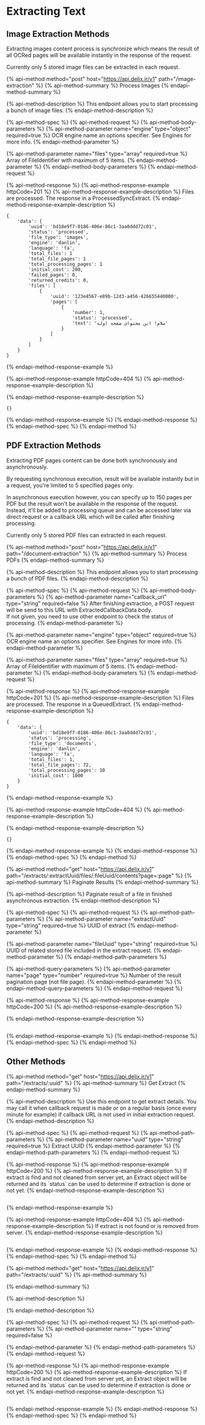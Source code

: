 # Extracting Text

## Image Extraction Methods

Extracting images content process is synchronize which means the result of all OCRed pages will be available instantly in the response of the request.

Currently only 5 stored image files can be extracted in each request.

{% api-method method="post" host="https://api.delix.ir/v1" path="/image-extraction" %}
{% api-method-summary %}
Process Images
{% endapi-method-summary %}

{% api-method-description %}
This endpoint allows you to start processing a bunch of image files.
{% endapi-method-description %}

{% api-method-spec %}
{% api-method-request %}
{% api-method-body-parameters %}
{% api-method-parameter name="engine" type="object" required=true %}
OCR engine name an options specifier. See Engines for more info.
{% endapi-method-parameter %}

{% api-method-parameter name="files" type="array" required=true %}
Array of FileIdentifier with maximum of 5 items.
{% endapi-method-parameter %}
{% endapi-method-body-parameters %}
{% endapi-method-request %}

{% api-method-response %}
{% api-method-response-example httpCode=201 %}
{% api-method-response-example-description %}
Files are processed. The response in a ProcessedSyncExtract.
{% endapi-method-response-example-description %}

```
{
    'data': {
        'uuid': 'bd18e9f7-0186-406e-86c1-3aa0ddd72c01',
        'status': 'processed',
        'file_type': 'images',
        'engine': 'danlin',
        'language': 'fa',
        'total_files': 1
        'total_file_pages': 1
        'total_processing_pages': 1
        'initial_cost': 200,
        'failed_pages': 0,
        'returned_credits': 0,
        'files': [
            {
                'uuid': '123e4567-e89b-12d3-a456-426655440000',
                'pages': [
                    {
                        'number': 1,
                        'status': 'processed',
                        'text': 'سلام! این محتوای صفحه اوله'
                    }
                ]
            }
        ]
    }
}
```
{% endapi-method-response-example %}

{% api-method-response-example httpCode=404 %}
{% api-method-response-example-description %}

{% endapi-method-response-example-description %}

```
{}
```
{% endapi-method-response-example %}
{% endapi-method-response %}
{% endapi-method-spec %}
{% endapi-method %}

## PDF Extraction Methods



Extracting PDF pages content can be done both synchronously and asynchronously.

By requesting synchronous execution, result will be available instantly but in a request, you're limited to 5 specified pages only.

In asynchronous execution however, you can specify up to 150 pages per PDF but the result won't be available in the response of the request. Instead, it'll be added to processing queue and can be accessed later via direct request or a callback URL which will be called after finishing processing.

Currently only 5 stored PDF files can extracted in each request.

{% api-method method="post" host="https://api.delix.ir/v1" path="/document-extraction" %}
{% api-method-summary %}
Process PDFs
{% endapi-method-summary %}

{% api-method-description %}
This endpoint allows you to start processing a bunch of PDF files.
{% endapi-method-description %}

{% api-method-spec %}
{% api-method-request %}
{% api-method-body-parameters %}
{% api-method-parameter name="callback\_url" type="string" required=false %}
After finishing extraction, a POST request will be send to this URL with ExtractedCallbackData body.  
If not given, you need to use other endpoint to check the status of processing.
{% endapi-method-parameter %}

{% api-method-parameter name="engine" type="object" required=true %}
OCR engine name an options specifier. See Engines for more info.
{% endapi-method-parameter %}

{% api-method-parameter name="files" type="array" required=true %}
Array of FileIdentifier with maximum of 5 items.
{% endapi-method-parameter %}
{% endapi-method-body-parameters %}
{% endapi-method-request %}

{% api-method-response %}
{% api-method-response-example httpCode=201 %}
{% api-method-response-example-description %}
Files are processed. The response in a QueuedExtract.
{% endapi-method-response-example-description %}

```
{
    'data': {
        'uuid': 'bd18e9f7-0186-406e-86c1-3aa0ddd72c01',
        'status': 'processing',
        'file_type': 'documents',
        'engine': 'danlin',
        'language': 'fa',
        'total_files': 1,
        'total_file_pages': 72,
        'total_processing_pages': 10
        'initial_cost': 1000
    }
}
```
{% endapi-method-response-example %}

{% api-method-response-example httpCode=404 %}
{% api-method-response-example-description %}

{% endapi-method-response-example-description %}

```
{}
```
{% endapi-method-response-example %}
{% endapi-method-response %}
{% endapi-method-spec %}
{% endapi-method %}

{% api-method method="get" host="https://api.delix.ir/v1" path="/extracts/:extractUuid/files/:fileUuid/contents?page=:page" %}
{% api-method-summary %}
Paginate Results
{% endapi-method-summary %}

{% api-method-description %}
Paginate result of a file in finished asynchronous extraction.
{% endapi-method-description %}

{% api-method-spec %}
{% api-method-request %}
{% api-method-path-parameters %}
{% api-method-parameter name="extractUuid" type="string" required=true %}
UUID of extract
{% endapi-method-parameter %}

{% api-method-parameter name="fileUuid" type="string" required=true %}
UUID of related stored file included in the extract request.
{% endapi-method-parameter %}
{% endapi-method-path-parameters %}

{% api-method-query-parameters %}
{% api-method-parameter name="page" type="number" required=true %}
Number of the result pagination page \(not file page\).
{% endapi-method-parameter %}
{% endapi-method-query-parameters %}
{% endapi-method-request %}

{% api-method-response %}
{% api-method-response-example httpCode=200 %}
{% api-method-response-example-description %}

{% endapi-method-response-example-description %}

```

```
{% endapi-method-response-example %}
{% endapi-method-response %}
{% endapi-method-spec %}
{% endapi-method %}

## Other Methods

{% api-method method="get" host="https://api.delix.ir/v1" path="/extracts/:uuid" %}
{% api-method-summary %}
Get Extract
{% endapi-method-summary %}

{% api-method-description %}
Use this endpoint to get extract details. You may call it when callback request is made or on a regular basis \(once every minute for example\) if callback URL is not used in initial extraction request.
{% endapi-method-description %}

{% api-method-spec %}
{% api-method-request %}
{% api-method-path-parameters %}
{% api-method-parameter name="uuid" type="string" required=true %}
Extract UUID
{% endapi-method-parameter %}
{% endapi-method-path-parameters %}
{% endapi-method-request %}

{% api-method-response %}
{% api-method-response-example httpCode=200 %}
{% api-method-response-example-description %}
If extract is find and not cleaned from server yet, an Extract object will be returned and its \`status\` can be used to determine if extraction is done or not yet.
{% endapi-method-response-example-description %}

```

```
{% endapi-method-response-example %}

{% api-method-response-example httpCode=404 %}
{% api-method-response-example-description %}
If extract is not found or is removed from server.
{% endapi-method-response-example-description %}

```

```
{% endapi-method-response-example %}
{% endapi-method-response %}
{% endapi-method-spec %}
{% endapi-method %}

{% api-method method="get" host="https://api.delix.ir/v1" path="/extracts/:uuid" %}
{% api-method-summary %}

{% endapi-method-summary %}

{% api-method-description %}

{% endapi-method-description %}

{% api-method-spec %}
{% api-method-request %}
{% api-method-path-parameters %}
{% api-method-parameter name="" type="string" required=false %}

{% endapi-method-parameter %}
{% endapi-method-path-parameters %}
{% endapi-method-request %}

{% api-method-response %}
{% api-method-response-example httpCode=200 %}
{% api-method-response-example-description %}
If extract is find and not cleaned from server yet, an Extract object will be returned and its \`status\` can be used to determine if extraction is done or not yet.
{% endapi-method-response-example-description %}

```

```
{% endapi-method-response-example %}
{% endapi-method-response %}
{% endapi-method-spec %}
{% endapi-method %}

